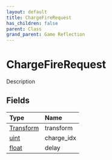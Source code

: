 ```yaml
---
layout: default
title: ChargeFireRequest
has_children: false
parent: Class
grand_parent: Game Reflection
---
```

# ChargeFireRequest
Description 

## Fields

| Type | Name |
|:----------|:--------------|
| [Transform](/riftbreaker-wiki/docs/game-reflection/classes/transform/) | transform |
| [uint](/riftbreaker-wiki/docs/game-reflection/components/uint/) | charge_idx |
| [float](/riftbreaker-wiki/docs/game-reflection/components/float/) | delay |

